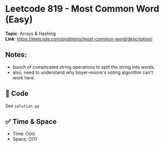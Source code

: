 # Leetcode 819 - Most Common Word (Easy)

**Topic**: Arrays & Hashing  
**Link**: https://leetcode.com/problems/most-common-word/description/

## Notes: 
 - bunch of complicated string operations to split the string into words. 
 - also, need to understand why boyer-moore's voting algorithm can't work here. 

## 🧪 Code
See `solution.py`

## ✅ Time & Space
- Time: O(n)
- Space: O(1)